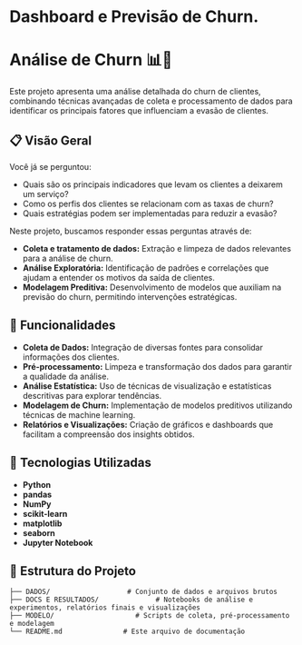 # Dashboard e Previsão de Churn.

# Análise de Churn 📊🚀

Este projeto apresenta uma análise detalhada do churn de clientes, combinando técnicas avançadas de coleta e processamento de dados para identificar os principais fatores que influenciam a evasão de clientes.

## 📋 Visão Geral

Você já se perguntou:
- Quais são os principais indicadores que levam os clientes a deixarem um serviço?
- Como os perfis dos clientes se relacionam com as taxas de churn?
- Quais estratégias podem ser implementadas para reduzir a evasão?

Neste projeto, buscamos responder essas perguntas através de:
- **Coleta e tratamento de dados:** Extração e limpeza de dados relevantes para a análise de churn.
- **Análise Exploratória:** Identificação de padrões e correlações que ajudam a entender os motivos da saída de clientes.
- **Modelagem Preditiva:** Desenvolvimento de modelos que auxiliam na previsão do churn, permitindo intervenções estratégicas.

## 🚀 Funcionalidades

- **Coleta de Dados:** Integração de diversas fontes para consolidar informações dos clientes.
- **Pré-processamento:** Limpeza e transformação dos dados para garantir a qualidade da análise.
- **Análise Estatística:** Uso de técnicas de visualização e estatísticas descritivas para explorar tendências.
- **Modelagem de Churn:** Implementação de modelos preditivos utilizando técnicas de machine learning.
- **Relatórios e Visualizações:** Criação de gráficos e dashboards que facilitam a compreensão dos insights obtidos.

## 🔧 Tecnologias Utilizadas

- **Python**
- **pandas**
- **NumPy**
- **scikit-learn**
- **matplotlib**
- **seaborn**
- **Jupyter Notebook**

## 📂 Estrutura do Projeto

```plaintext
├── DADOS/                   # Conjunto de dados e arquivos brutos
├── DOCS E RESULTADOS/              # Notebooks de análise e experimentos, relatórios finais e visualizações
├── MODELO/                    # Scripts de coleta, pré-processamento e modelagem
└── README.md               # Este arquivo de documentação

